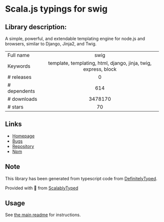 
# Scala.js typings for swig


## Library description:
A simple, powerful, and extendable templating engine for node.js and browsers, similar to Django, Jinja2, and Twig.

|                    |                 |
| ------------------ | :-------------: |
| Full name          | swig |
| Keywords           | template, templating, html, django, jinja, twig, express, block |
| # releases         | 0 |
| # dependents       | 614 |
| # downloads        | 3478170 |
| # stars            | 70 |

## Links
- [Homepage](https://github.com/paularmstrong/swig)
- [Bugs](https://github.com/paularmstrong/swig/issues)
- [Repository](https://github.com/paularmstrong/swig)
- [Npm](https://www.npmjs.com/package/swig)
    


## Note
This library has been generated from typescript code from [DefinitelyTyped](https://definitelytyped.org).

Provided with :purple_heart: from [ScalablyTyped](https://github.com/oyvindberg/ScalablyTyped)

## Usage
See [the main readme](../../readme.md) for instructions.


